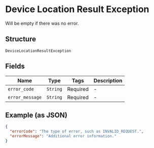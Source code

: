 
# Device Location Result Exception

Will be empty if there was no error.

## Structure

`DeviceLocationResultException`

## Fields

| Name | Type | Tags | Description |
|  --- | --- | --- | --- |
| `error_code` | `String` | Required | - |
| `error_message` | `String` | Required | - |

## Example (as JSON)

```json
{
  "errorCode": "The type of error, such as INVALID_REQUEST.",
  "errorMessage": "Additional error information."
}
```

